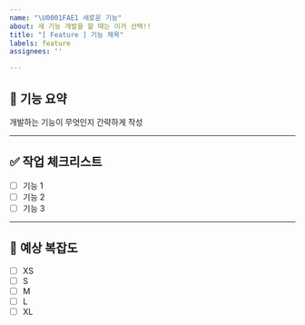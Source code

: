 ```yaml
---
name: "\U0001FAE1 새로운 기능"
about: 새 기능 개발을 할 때는 이거 선택!!
title: "[ Feature ] 기능 제목"
labels: feature
assignees: ''

---
```


## 📌 기능 요약

개발하는 기능이 무엇인지 간략하게 작성

---

## ✅ 작업 체크리스트

- [ ] 기능 1
- [ ] 기능 2
- [ ] 기능 3

---

## 📏 예상 복잡도

- [ ] XS
- [ ] S
- [ ] M
- [ ] L
- [ ] XL

